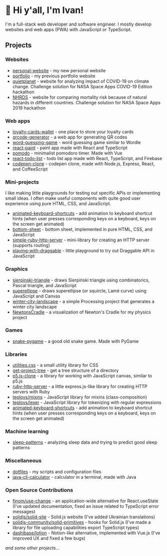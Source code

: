 # 👋 Hi y'all, I'm Ivan!

I'm a full-stack web developer and software engineer. I mostly develop websites and web apps (PWA) with JavaScript or TypeScript.

## Projects

### Websites

- [personal-website](https://github.com/ivteplo/personal-website) - my new personal website
- [portfolio](https://github.com/ivteplo/portfolio) - my previous portfolio website
- [quietplanet](https://github.com/Apareshka/ds_quietplanet) - website for analyzing impact of COVID-19 on climate change. Challenge solution for NASA Space Apps COVID-19 Edition hackathon
- [NHRDS](https://github.com/Apareshka/NHRDS) - website for comparing mortality risk because of natural hazards in different countries. Challenge solution for NASA Space Apps 2019 hackathon

### Web apps

- [loyalty-cards-wallet](https://github.com/ivteplo/loyalty-cards-wallet) - one place to store your loyalty cards
- [qrcode-generator](https://github.com/ivteplo/qrcode-generator) - a web app for generating QR codes
- [word-guessing-game](https://github.com/ivteplo/word-guessing-game) - word guessing game similar to Wordle
- [react-paint](https://github.com/ivteplo/react-paint) - paint app made with React and TypeScript
- [pomodo](https://github.com/ivteplo/pomodo) - minimalist pomodoro timer. Made with Vue
- [react-todo-list](https://github.com/ivteplo/react-todo-list) - todo list app made with React, TypeScript, and Firebase
- [codepen-clone](https://github.com/ivteplo/codepen-clone) - codepen clone, made with Node.js, Express, React, and CoffeeScript

### Mini-projects

I like making little playgrounds for testing out specific APIs or implementing small ideas. I often make useful components with quite good user experience using pure HTML, CSS, and JavaScript.

- [animated-keyboard-shortcuts](https://github.com/ivteplo/animated-keyboard-shortcuts) - add animation to keyboard shortcut hints (when user presses corresponding keys on a keyboard, keys on the screen get animated)
- [bottom-sheet](https://github.com/ivteplo/bottom-sheet) - bottom sheet, implemented in pure HTML, CSS, and JavaScript
- [simple-ruby-http-server](https://github.com/ivteplo/simple-ruby-http-server) - mini-library for creating an HTTP server (supports routing)
- [playing-with-draggable](https://github.com/ivteplo/playing-with-draggable) - little playground to try out Draggable API in JavaScript

### Graphics

- [sierpinski-triangle](https://github.com/ivteplo/sierpinski-triangle) - draws Sierpiński triangle using combinatorics, Pascal triangle, and JavaScript
- [superellipse](https://github.com/ivteplo/superellipse) - draws superellipse (or squircle, Lamé curve) using JavaScript and Canvas
- [winter-city-landscape](https://github.com/ivteplo/winter-city-landscape) - a simple Processing project that generates a winter city landscape
- [NewtonsCradle](https://github.com/ivteplo/NewtonsCradle) - a visualization of Newton's Cradle for my physics project

### Games

- [snake-pygame](https://github.com/ivteplo/snake-pygame) - a good old snake game. Made with PyGame

### Libraries

- [utilities.css](https://github.com/ivteplo/utilities.css) - a small utility library for CSS
- [get-project-tree](https://github.com/ivteplo/get-project-tree) - get a tree structure of a directory
- [p5.js-clone](https://github.com/ivteplo/p5.js-clone) - a library for working with JavaScript canvas, similar to p5.js
- [ruby-http-server](https://github.com/ivteplo/ruby-http-server) - a little express.js-like library for creating HTTP servers with Ruby
- [teplovs/mixins](https://github.com/teplovs/mixins) - JavaScript library for mixins (class-composition)
- [teplovs/lexer](https://github.com/teplovs/lexer) - JavaScript library for tokenizing with regular expressions
- [animated-keyboard-shortcuts](https://github.com/ivteplo/animated-keyboard-shortcuts) - add animation to keyboard shortcut hints (when user presses corresponding keys on a keyboard, keys on the screen get animated)

### Machine learning

- [sleep-patterns](https://github.com/ivteplo/sleep-patterns) - analyzing sleep data and trying to predict good sleep patterns

### Miscellaneous

- [dotfiles](https://github.com/ivteplo/dotfiles) - my scripts and configuration files
- [java-cli-calculator](https://github.com/ivteplo/java-cli-calculator) - calculator in a terminal, made with Java

### Open Source Contributions

- [finom/use-change](https://github.com/finom/use-change) - an application-wide alternative for React.useState (I've updated documentation, fixed an issue related to TypeScript error messages)
- [solidjs/solid-site](https://github.com/solidjs/solid-site) - Solid.js website (I've added Ukrainian translations)
- [solidjs-community/solid-primitives](https://github.com/solidjs-community/solid-primitives) - hooks for Solid.js (I've made a library for file uploading capabilities export TypeScript types)
- [dashibase/lotion](https://github.com/dashibase/lotion) - Notion-like alternative, implemented with Vue.js (I've improved UX and fixed a few bugs)

_and some other projects..._
